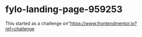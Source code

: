 # fylo-landing-page-959253
This started as a challenge on"https://www.frontendmentor.io?ref=challenge
